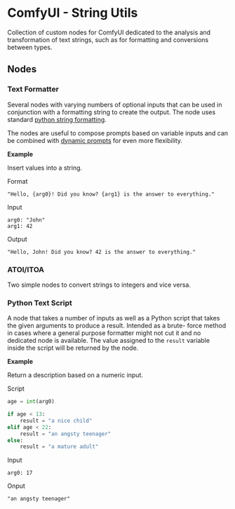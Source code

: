 ComfyUI - String Utils
=============================================================================

Collection of custom nodes for ComfyUI dedicated to the analysis and
transformation of text strings, such as for formatting and conversions
between types.

Nodes
-----------------------------------------------------------------------------

### Text Formatter

Several nodes with varying numbers of optional inputs that can be used
in conjunction with a formatting string to create the output. The node
uses standard [python string formatting][1].

The nodes are useful to compose prompts based on variable inputs and
can be combined with [dynamic prompts][2] for even more flexibility.

**Example**

Insert values into a string.

Format
```text
"Hello, {arg0}! Did you know? {arg1} is the answer to everything."
```

Input
```text
arg0: "John"
arg1: 42
```

Output
```text
"Hello, John! Did you know? 42 is the answer to everything."
```

### ATOI/ITOA

Two simple nodes to convert strings to integers and vice versa.

### Python Text Script

A node that takes a number of inputs as well as a Python script that
takes the given arguments to produce a result. Intended as a brute-
force method in cases where a general purpose formatter might not
cut it and no dedicated node is available. The value assigned to
the `result` variable inside the script will be returned by the
node.

**Example**

Return a description based on a numeric input.

Script
```python
age = int(arg0)

if age < 13:
    result = "a nice child"
elif age < 22:
    result = "an angsty teenager"
else:
    result = "a mature adult"
```

Input
```text
arg0: 17
```

Onput
```text
"an angsty teenager"
```


[1]: https://docs.python.org/3/tutorial/inputoutput.html
[2]: https://github.com/exectails/comfyui-et_dynamicprompts
